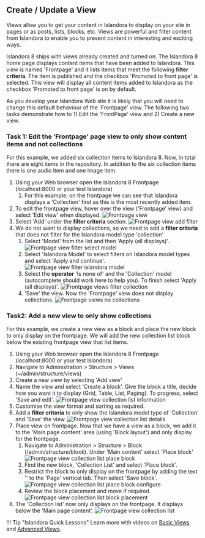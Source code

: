 ## Create / Update a View

Views allow you to get your content in Islandora to display on your site in pages or as posts, lists, blocks, etc. Views are powerful and filter content from Islandora to enable you to present content in interesting and exciting ways. 

Islandora 8 ships with views already created and turned on. The Islandora 8 home page displays content items that have been added to Islandora. This view is named 'Frontpage' and it lists items that meet the following **filter criteria**. The item is published and the checkbox 'Promoted to front page' is selected. This view will display all content items added to Islandora as the checkbox 'Promoted to front page' is on by default. 

As you develop your Islandora Web site it is likely that you will need to change this default behaviour of the 'Frontpage' view. The following two tasks demonstrate how to 1) Edit the 'FrontPage' view and 2) Create a new view.

### Task 1: Edit the 'Frontpage' page view to only show content items and not collections

For this example, we added six collection items to Islandora 8. Now, in total there are eight items in the repository. In addition to the six collection items there is one audio item and one image item.

1. Using your Web browser open the Islandora 8 Frontpage (localhost:8000 or your test Islandora)
    1. For this example, on the frontpage we can see that Islandora displays a 'Collection' first as this is the most recently added item.
2. To edit the frontpage view, hover over the view ('Frontpage' view) and select 'Edit view' when displayed.
    ![Frontpage view](../assets/frontpage_view_all_eight.png)
3. Select 'Add' under the **filter criteria** section.
    ![Frontpage view add filter](../assets/frontpage_view_add_filter.png)
4. We do not want to display collections, so we need to add a **filter criteria** that does not filter for the Islandora model type 'collection'
    1. Select 'Model' from the list and then 'Apply (all displays)'.
    ![Frontpage view filter select model](../assets/frontpage_view_add_filter_select_model.png)
    2. Select 'Islandora Model' to select filters on Islandora model types and select 'Apply and continue'.
    ![Frontpage view filter islandora model](../assets/frontpage_view_add_filter_select_model_islandora.png)
    3. Select the **operator** 'Is none of' and the 'Collection' model (autocomplete should work here to help you). To finish select 'Apply (all displays)'.
    ![Frontpage views filter collection](../assets/frontpage_view_add_filter_collection.png)
    4. 'Save' the view. Now the 'Frontpage' view does not display collections.
    ![Frontpage views no collections](../assets/frontpage_view_no_collections.png)
    
### Task2: Add a new view to only show collections

For this example, we create a new view as a block and place the new block to only display on the frontpage. We will add the new collection list block below the existing frontpage view that list items.

1.	Using your Web browser open the Islandora 8 Frontpage (localhost:8000 or your test Islandora)
2.	Navigate to Administration > Structure > Views (~/admin/structure/views)
3.	Create a new view by selecting 'Add view'
4.	Name the view and select 'Create a block'. Give the block a title, decide how you want it to display (Grid, Table, List, Paging). To progress, select 'Save and edit'.
![Frontpage view collection list information](../assets/frontpage_view_collection_list_info.png)
5.	Customise the view format and sorting as required.
6.	Add a **filter criteria** to only show the Islandora model type of 'Collection' and 'Save' the view.
![Frontpage view collection list details](../assets/frontpage_view_collection_list_details.png)
7.	Place view on frontpage. Now that we have a view as a block, we add it to the 'Main page content' area (using 'Block layout') and only display for the frontpage.
    1. Navigate to Administration > Structure > Block (/admin/structure/block). Under 'Main content' select 'Place block'
    ![Frontpage view collection list place block](../assets/frontpage_view_collection_list_place_block.png)
    2.	Find the new block, 'Collection List' and select 'Place block'.
    3.	Restrict the block to only display on the frontpage by adding the text '<front>' to the 'Page' vertical tab. Then select 'Save block'.
    ![Frontpage view collection list place block configure](../assets/frontpage_view_collection_list_place_block_configure.png)
    4.	Review the block placement and move if required.
    ![Frontpage view collection list block placement](../assets/frontpage_view_collection_list_block_placement.png)
8. The 'Collection list' now only displays on the frontpage. It displays below the 'Main page content'.
![Frontpage view collection list](../assets/frontpage_view_collection_list.png)

!!! Tip "Islandora Quick Lessons"
    Learn more with videos on [Basic Views](https://youtu.be/Ge14g8nBUBQ) and [Advanced Views](https://youtu.be/inPRZeQGnKI).



